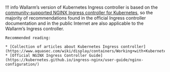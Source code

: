 !!! info
    Wallarm’s version of Kubernetes Ingress controller is based on the [community-supported NGINX Ingress controller for Kubernetes](https://github.com/kubernetes/ingress-nginx), so the majority of recommendations found in the official Ingress controller documentation and in the public Internet are also applicable to the Wallarm’s Ingress controller.
    
    Recommended reading:
    
    * [Collection of articles about Kubernetes Ingress controller](https://www.aquasec.com/wiki/display/containers/Working+with+Kubernetes+Ingress)
    * [Official NGINX Ingress Controller Guide](https://kubernetes.github.io/ingress-nginx/user-guide/nginx-configuration/)
